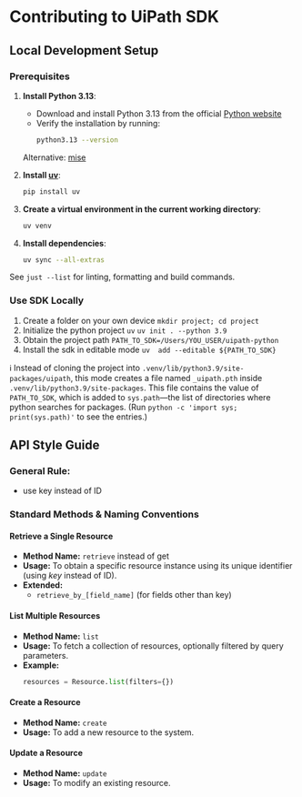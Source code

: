 # Contributing to UiPath SDK

## Local Development Setup

### Prerequisites

1. **Install Python 3.13**:
    - Download and install Python 3.13 from the official [Python website](https://www.python.org/downloads/)
    - Verify the installation by running:
        ```sh
        python3.13 --version
        ```

    Alternative: [mise](https://mise.jdx.dev/lang/python.html)

2. **Install [uv](https://docs.astral.sh/uv/)**:
    ```sh
    pip install uv
    ```

3. **Create a virtual environment in the current working directory**:
    ```sh
    uv venv
    ```

4. **Install dependencies**:
    ```sh
    uv sync --all-extras
    ```

See `just --list` for linting, formatting and build commands.


### Use SDK Locally
1. Create a folder on your own device `mkdir project; cd project`
2. Initialize the python project `uv` `uv init . --python 3.9`
3. Obtain the project path `PATH_TO_SDK=/Users/YOU_USER/uipath-python`
4. Install the sdk in editable mode `uv  add --editable ${PATH_TO_SDK}`

:information_source: Instead of cloning the project into `.venv/lib/python3.9/site-packages/uipath`, this mode creates a file named `_uipath.pth` inside `.venv/lib/python3.9/site-packages`. This file contains the value of `PATH_TO_SDK`, which is added to `sys.path`—the list of directories where python searches for packages. (Run `python -c 'import sys; print(sys.path)'` to see the entries.)

## API Style Guide

### General Rule:
- use key instead of ID

### Standard Methods & Naming Conventions

#### Retrieve a Single Resource
- **Method Name:** `retrieve` instead of get
- **Usage:** To obtain a specific resource instance using its unique identifier (using *key* instead of ID).
- **Extended:**
  - `retrieve_by_[field_name]` (for fields other than key)

#### List Multiple Resources
- **Method Name:** `list`
- **Usage:** To fetch a collection of resources, optionally filtered by query parameters.
- **Example:**
  ```python
  resources = Resource.list(filters={})
  ```

#### Create a Resource
- **Method Name:** `create`
- **Usage:** To add a new resource to the system.

#### Update a Resource
- **Method Name:** `update`
- **Usage:** To modify an existing resource.
